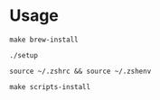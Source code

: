 # Usage

```
make brew-install 
```

```
./setup
```

```
source ~/.zshrc && source ~/.zshenv
```

```
make scripts-install
```
